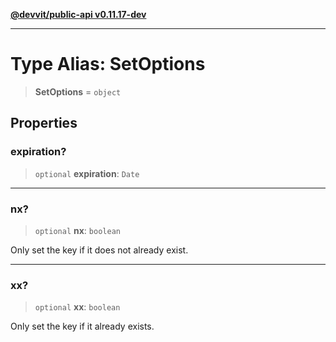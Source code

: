[**@devvit/public-api v0.11.17-dev**](../README.md)

---

# Type Alias: SetOptions

> **SetOptions** = `object`

## Properties

<a id="expiration"></a>

### expiration?

> `optional` **expiration**: `Date`

---

<a id="nx"></a>

### nx?

> `optional` **nx**: `boolean`

Only set the key if it does not already exist.

---

<a id="xx"></a>

### xx?

> `optional` **xx**: `boolean`

Only set the key if it already exists.
